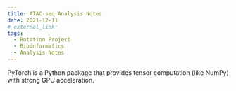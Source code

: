 ```yaml
---
title: ATAC-seq Analysis Notes
date: 2021-12-11
# external_link: 
tags:
  - Rotation Project
  - Bioinformatics
  - Analysis Notes
---
```


PyTorch is a Python package that provides tensor computation (like NumPy) with strong GPU acceleration.

<!--more-->
